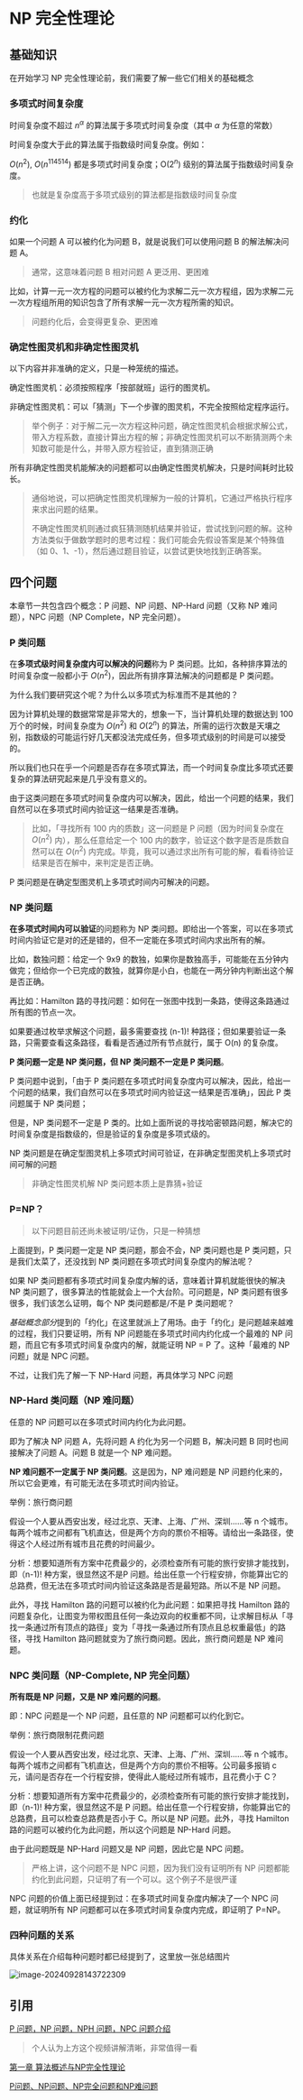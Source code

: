 # NP 完全性理论

## 基础知识

在开始学习 NP 完全性理论前，我们需要了解一些它们相关的基础概念

### 多项式时间复杂度

时间复杂度不超过 $n^\alpha$ 的算法属于多项式时间复杂度（其中 $\alpha$ 为任意的常数）

时间复杂度大于此的算法属于指数级时间复杂度。例如：

$O(n^2)$, $O(n^{114514})$ 都是多项式时间复杂度；O($2^{n}$) 级别的算法属于指数级时间复杂度。

> 也就是复杂度高于多项式级别的算法都是指数级时间复杂度

### 约化

如果一个问题 A 可以被约化为问题 B，就是说我们可以使用问题 B 的解法解决问题 A。

> 通常，这意味着问题 B 相对问题 A 更泛用、更困难

比如，计算一元一次方程的问题可以被约化为求解二元一次方程组，因为求解二元一次方程组所用的知识包含了所有求解一元一次方程所需的知识。

> 问题约化后，会变得更复杂、更困难

### 确定性图灵机和非确定性图灵机

以下内容并非准确的定义，只是一种笼统的描述。

确定性图灵机：必须按照程序「按部就班」运行的图灵机。

非确定性图灵机：可以「猜测」下一个步骤的图灵机，不完全按照给定程序运行。

> 举个例子：对于解二元一次方程这种问题，确定性图灵机会根据求解公式，带入方程系数，直接计算出方程的解；非确定性图灵机可以不断猜测两个未知数可能是什么，并带入原方程验证，直到猜测正确

所有非确定性图灵机能解决的问题都可以由确定性图灵机解决，只是时间耗时比较长。

> 通俗地说，可以把确定性图灵机理解为一般的计算机，它通过严格执行程序来求出问题的结果。
>
> 不确定性图灵机则通过疯狂猜测随机结果并验证，尝试找到问题的解。这种方法类似于做数学题时的思考过程：我们可能会先假设答案是某个特殊值（如 0、1、-1），然后通过题目验证，以尝试更快地找到正确答案。



## 四个问题

本章节一共包含四个概念：P 问题、NP 问题、NP-Hard 问题（又称 NP 难问题），NPC 问题（NP Complete，NP 完全问题）。

### P 类问题

在**多项式级时间复杂度内可以解决的问题**称为 P 类问题。比如，各种排序算法的时间复杂度一般都小于 $O(n^2)$，因此所有排序算法解决的问题都是 P 类问题。

为什么我们要研究这个呢？为什么以多项式为标准而不是其他的？

因为计算机处理的数据常常是非常大的，想象一下，当计算机处理的数据达到 100 万个的时候，时间复杂度为 $O(n^2)$ 和 $O(2^n)$ 的算法，所需的运行次数是天壤之别，指数级的可能运行好几天都没法完成任务，但多项式级别的时间是可以接受的。

所以我们也只在乎一个问题是否存在多项式算法，而一个时间复杂度比多项式还要复杂的算法研究起来是几乎没有意义的。

由于这类问题在多项式时间复杂度内可以解决，因此，给出一个问题的结果，我们自然可以在多项式时间内验证这一结果是否准确。

> 比如，「寻找所有 100 内的质数」这一问题是 P 问题（因为时间复杂度在 $O(n^2)$ 内），那么任意给定一个 100 内的数字，验证这个数字是否是质数自然可以在 $O(n^2)$ 内完成。毕竟，我可以通过求出所有可能的解，看看待验证结果是否在解中，来判定是否正确。

P 类问题是在确定型图灵机上多项式时间内可解决的问题。

### NP 类问题

**在多项式时间内可以验证**的问题称为 NP 类问题。即给出一个答案，可以在多项式时间内验证它是对的还是错的，但不一定能在多项式时间内求出所有的解。

比如，数独问题：给定一个 9x9 的数独，如果你是数独高手，可能能在五分钟内做完；但给你一个已完成的数独，就算你是小白，也能在一两分钟内判断出这个解是否正确。

再比如：Hamilton 路的寻找问题：如何在一张图中找到一条路，使得这条路通过所有图的节点一次。

如果要通过枚举求解这个问题，最多需要查找 (n-1)! 种路径；但如果要验证一条路，只需要查看这条路径，看看是否通过所有节点就行，属于 O(n) 的复杂度。

**P 类问题一定是 NP 类问题，但 NP 类问题不一定是 P 类问题**。

P 类问题中说到，「由于 P 类问题在多项式时间复杂度内可以解决，因此，给出一个问题的结果，我们自然可以在多项式时间内验证这一结果是否准确」，因此 P 类问题属于 NP 类问题；

但是，NP 类问题不一定是 P 类的。比如上面所说的寻找哈密顿路问题，解决它的时间复杂度是指数级的，但是验证的复杂度是多项式级的。

NP 类问题是在确定型图灵机上多项式时间可验证，在非确定型图灵机上多项式时间可解的问题

> 非确定性图灵机解 NP 类问题本质上是靠猜+验证

### P=NP？

> 以下问题目前还尚未被证明/证伪，只是一种猜想

上面提到，P 类问题一定是 NP 类问题，那会不会，NP 类问题也是 P 类问题，只是我们太菜了，还没找到 NP 类问题在多项式时间复杂度内的解法呢？

如果 NP 类问题都有多项式时间复杂度内解的话，意味着计算机就能很快的解决 NP 类问题了，很多算法的性能就会上一个大台阶。可问题是，NP 类问题有很多很多，我们该怎么证明，每个 NP 类问题都是/不是 P 类问题呢？

*基础概念部分*提到的「约化」在这里就派上了用场。由于「约化」是问题越来越难的过程，我们只要证明，所有 NP 问题能在多项式时间内约化成一个最难的 NP 问题，而且它有多项式时间复杂度内的解，就能证明 NP = P 了。这种「最难的 NP 问题」就是 NPC 问题。

不过，让我们先了解一下 NP-Hard 问题，再具体学习 NPC 问题

### NP-Hard 类问题（NP 难问题）

任意的 NP 问题可以在多项式时间内约化为此问题。

即为了解决 NP 问题 A，先将问题 A 约化为另一个问题 B，解决问题 B 同时也间接解决了问题 A。问题 B 就是一个 NP 难问题。

**NP 难问题不一定属于 NP 类问题**。这是因为，NP 难问题是 NP 问题约化来的，所以它会更难，有可能无法在多项式时间内验证。

举例：旅行商问题

假设一个人要从西安出发，经过北京、天津、上海、广州、深圳……等 n 个城市。每两个城市之间都有飞机直达，但是两个方向的票价不相等。请给出一条路径，使得这个人经过所有城市且花费的时间最少。

分析：想要知道所有方案中花费最少的，必须检查所有可能的旅行安排才能找到，即（n-1)! 种方案，很显然这不是P 问题。给出任意一个行程安排，你能算出它的总路费，但无法在多项式时间内验证这条路是否是最短路。所以不是 NP 问题。

此外，寻找 Hamilton 路的问题可以被约化为此问题：如果把寻找 Hamilton 路的问题复杂化，让图变为带权图且任何一条边双向的权重都不同，让求解目标从「寻找一条通过所有顶点的路径」变为「寻找一条通过所有顶点且总权重最低」的路径，寻找 Hamilton 路问题就变为了旅行商问题。因此，旅行商问题是 NP 难问题。

### NPC 类问题（NP-Complete, NP 完全问题）

**所有既是 NP 问题，又是 NP 难问题的问题**。

即：NPC 问题是一个 NP 问题，且任意的 NP 问题都可以约化到它。

举例：旅行商限制花费问题

假设一个人要从西安出发，经过北京、天津、上海、广州、深圳……等 n 个城市。每两个城市之间都有飞机直达，但是两个方向的票价不相等。公司最多报销 c 元，请问是否存在一个行程安排，使得此人能经过所有城市，且花费小于 C？

分析：想要知道所有方案中花费最少的，必须检查所有可能的旅行安排才能找到，即（n-1)! 种方案，很显然这不是 P 问题。给出任意一个行程安排，你能算出它的总路费，且可以检查总路费是否小于 C。所以是 NP 问题。此外，寻找 Hamilton 路的问题可以被约化为此问题，所以这个问题是 NP-Hard 问题。

由于此问题既是 NP-Hard 问题又是 NP 问题，因此它是 NPC 问题。

> 严格上讲，这个问题不是 NPC 问题，因为我们没有证明所有 NP 问题都能约化到此问题，只证明了有一个可以。这个例子不是很严谨

NPC 问题的价值上面已经提到过：在多项式时间复杂度内解决了一个 NPC 问题，就证明所有 NP 问题都可以在多项式时间复杂度内完成，即证明了 P=NP。

### 四种问题的关系

具体关系在介绍每种问题时都已经提到了，这里放一张总结图片

![image-20240928143722309](https://telegraph-image-5ms.pages.dev/file/BQACAgUAAyEGAASIfjD1AANyZ6Rj7Q7Ia15_xIKb78zUn0pm69cAAswUAAIHrilVhkTJQGw4AAFONgQ.png)



## 引用

[P 问题，NP 问题，NPH 问题，NPC 问题介绍](https://www.bilibili.com/video/BV1pF41127B3)

> 个人认为上方这个视频讲解清晰，非常值得一看

[第一章 算法概述与NP完全性理论](https://xjtuse-guide.github.io/Xjtuse-Guide/#/docs/课内笔记/大三上/算法分析与设计-选修/笔记/易俊泉/1.1算法概述?id=第一章-算法概述与np完全性理论)

[P问题、NP问题、NP完全问题和NP难问题](https://zhuanlan.zhihu.com/p/73953567)